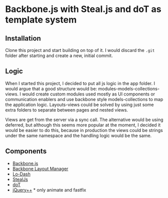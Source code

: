 Backbone.js with Steal.js and doT as template system
================================

## Installation ##

Clone this project and start building on top of it. I would discard the `.git`
folder after starting and create a new, initial commit.

## Logic ##

When I started this project, I decided to put all js logic in the app folder.
I would argue that a good structure would be: modules-models-collections-views.
I would create custom modules used mostly as UI components or communication
enablers and use backbone style models-collections to map the application
logic. Layouts-views could be solved by using just some extra folders to
separate between pages and nested views.

Views are get from the server via a sync call. The alternative would be using
deferred, but although this seems more popular at the moment, I decided it
would be easier to do this, because in production the views could be strings
under the same namespace and the handling logic would be the same.

## Components ##

* [Backbone.js](http://backbonejs.org/)
* [Backbone Layout Manager](https://github.com/tbranyen/backbone.layoutmanager)
* [Lo-Dash](https://github.com/bestiejs/lodash)
* [StealJs](http://javascriptmvc.com/docs.html#!stealjs)
* [doT](https://github.com/olado/doT)
* [jQuery++](http://jquerypp.com/)  * only animate and fastfix
